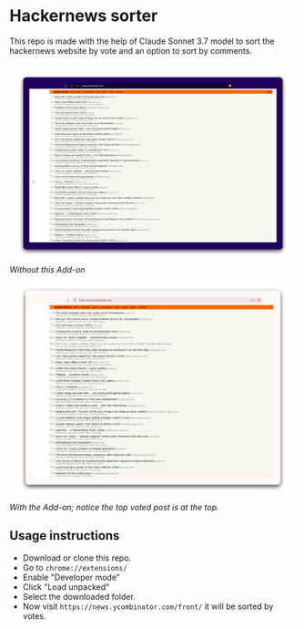 # Hackernews sorter
This repo is made with the help of Claude Sonnet 3.7 model to sort the hackernews website by vote and an option to sort by comments.

![without the addon](/images/without-add-on.png)
*Without this Add-on*
![with the addon](/images/with-add-on.png)
*With the Add-on; notice the top voted post is at the top.*

## Usage instructions
- Download or clone this repo.
- Go to `chrome://extensions/`
- Enable "Developer mode"
- Click "Load unpacked"
- Select the downloaded folder.
- Now visit `https://news.ycombinator.com/front/` it will be sorted by votes.